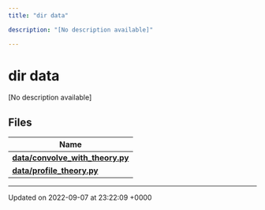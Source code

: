 ```yaml
---
title: "dir data"

description: "[No description available]"

---
```


# dir data

[No description available]

## Files

| Name           |
| -------------- |
| **[data/convolve_with_theory.py](/documentation/code/files/convolve__with__theory_8py/#file-convolve-with-theorypy)**  |
| **[data/profile_theory.py](/documentation/code/files/profile__theory_8py/#file-profile-theorypy)**  |






-------------------------------

Updated on 2022-09-07 at 23:22:09 +0000
